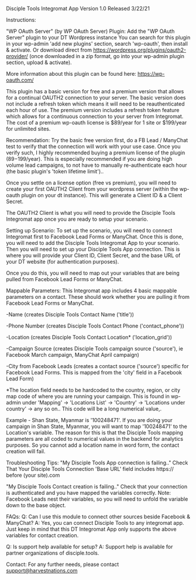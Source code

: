 Disciple Tools Integromat App
Version 1.0
Released 3/22/21

Instructions:

"WP OAuth Server" (by WP OAuth Server) Plugin:
Add the "WP OAuth Server" plugin to your DT Wordpress instance
You can search for this plugin in your wp-admin 'add new plugins' section, search 'wp-oauth', then install & activate.
Or download direct from https://wordpress.org/plugins/oauth2-provider/ (once downloaded in a zip format, go into your wp-admin plugin section, upload & activate).

More information about this plugin can be found here: https://wp-oauth.com/

This plugin has a basic version for free and a premium version that allows for a continual OAUTH2 connection to your server.
The basic version does not include a refresh token which means it will need to be reauthenticated each hour of use.
The premium version includes a refresh token feature which allows for a continuous connection to your server from Integromat.
The cost of a premium wp-oauth license is $89/year for 1 site or $199/year for unlimited sites. 

Recommendation: 
Try the basic free version first, do a FB Lead / ManyChat test to verify that the connection will work with your use case.
Once you verify such, I highly recommended buying a premium license of the plugin ($89-$199/year). 
This is especially recommended if you are doing high volume lead campaigns, to not have to manually re-authenticate each hour (the basic plugin's 'token lifetime limit')..

Once you settle on a license option (free vs premium), you will need to create your first OAUTH2 Client from your wordpress server (within the wp-oauth plugin on your dt instance).
This will generate a Client ID & a Client Secret.

The OAUTH2 Client is what you will need to provide the Disciple Tools Integromat app once you are ready to setup your scenario.

Setting up Scenario:
To set up the scenario, you will need to connect Integromat first to Facebook Lead Forms or ManyChat.
Once this is done, you will need to add the Disciple Tools Integromat App to your scenario.
Then you will need to set up your Disciple Tools App connection.
This is where you will provide your Client ID, Client Secret, and the base URL of your DT website (for authentication purposes).

Once you do this, you will need to map out your variables that are being pulled from Facebook Lead Forms or ManyChat.

Mappable Parameters:
This Integromat app includes 4 basic mappable parameters on a contact. These should work whether you are pulling it from Facebook Lead Forms or ManyChat.

-Name 
(creates Disciple Tools Contact Name ('title'))

-Phone Number 
(creates Disciple Tools Contact Phone ('contact_phone'))

-Location 
(creates Disciple Tools Contact Location* ('location_grid'))

-Campaign Source 
(creates Disciple Tools campaign source ('source'), ie Facebook March campaign, ManyChat April campaign)

-City from Facebook Leads 
(creates a contact source ('source') specific for Facebook Lead Forms. This is mapped from the 'city' field in a Facebook Lead Form)


*The location field needs to be hardcoded to the country, region, or city map code of where you are running your campaign.
This is found in wp-admin under 'Mapping' -> 'Locations List' -> 'Country' -> 'Locations under country' -> any so on..
This code will be a long numerical value,. 

Example - Shan State, Myanmar is '100248471'. 
If you are doing your campaign in Shan State, Myanmar, you will want to map '100248471' to the Location's variable. 
The reason for this is that the Disciple Tools mapping parameters are all coded to numerical values in the backend for analytics purposes.
So you cannot add a location name in word form, the contact creation will fail.

Troubleshooting Tips:
"My Disciple Tools App connection is failing.."
Check That Your Disciple Tools Connection 'Base URL' field includes https:// before (your site).com

"My Disciple Tools Contact creation is failing.."
Check that your connection is authenticated and you have mapped the variables correctly.
Note: Facebook Leads nest their variables, so you will need to unfold the variable down to the base object.

FAQs:
Q: Can I use this module to connect other sources beside Facebook & ManyChat?
A: Yes, you can connect Disciple Tools to any integromat app. Just keep in mind that this DT Integromat App only supports the above variables for contact creation.

Q: Is support help available for setup?
A: Support help is available for partner organizations of disciple.tools.

Contact:
For any further needs, please contact support@harvestnations.com 